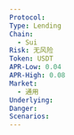```yaml
---
Protocol: 
Type: Lending
Chain:
  - Sui
Risk: 无风险
Token: USDT
APR-Low: 0.04
APR-High: 0.08
Market:
  - 通用
Underlying: 
Danger: 
Scenarios: 
---
```

